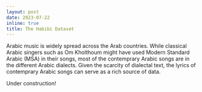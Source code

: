 ```yaml
---
layout: post
date: 2023-07-22
inline: true
title: The Habibi Dataset
---
```


Arabic music is widely spread across the Arab countries. While classical Arabic singers such as Om Kholthoum might have used Modern Standard Arabic (MSA) in their songs, most of the contemprary Arabic songs are in the different Arabic dialects. Given the scarcity of dialectal text, the lyrics of contemprary Arabic songs can serve as a rich source of data.

Under construction!